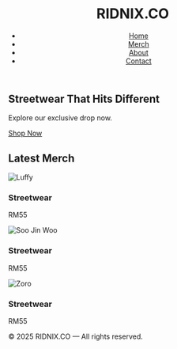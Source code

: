 <!DOCTYPE html>
<html lang="en">
<head>
  <meta charset="UTF-8" />
  <meta name="viewport" content="width=device-width, initial-scale=1.0" />
  <link rel="stylesheet" href="style.css">
</head>

<body>
  <header>
    <h1>RIDNIX.CO</h1>
    <nav>
      <ul>
        <li><a href="#">Home</a></li>
        <li><a href="#">Merch</a></li>
        <li><a href="#">About</a></li>
        <li><a href="#">Contact</a></li>
      </ul>
    </nav>
  </header>

  <section class="hero">
    <h2>Streetwear That Hits Different</h2>
    <p>Explore our exclusive drop now.</p>
    <a href="#merch" class="btn">Shop Now</a>
  </section>

  <section id="merch" class="merch">
    <h2>Latest Merch</h2>
    <div class="products">
      <div class="product-card">
        <img src="shirt1.jpg" alt="Luffy" />
        <h3>Streetwear</h3>
        <p>RM55</p>
      </div>
      <div class="product-card">
        <img src="shirt2.jpg" alt="Soo Jin Woo" />
        <h3>Streetwear</h3>
        <p>RM55</p>
      </div>
    <div class="products">
      <div class="product-card">
        <img src="shirt3.jpg" alt="Zoro" />
        <h3>Streetwear</h3>
        <p>RM55</p>
      </div>
      <!-- Add more products here -->
    </div>
  </section>

  <footer>
    <p>&copy; 2025 RIDNIX.CO — All rights reserved.</p>
  </footer>
</body>
</html>

